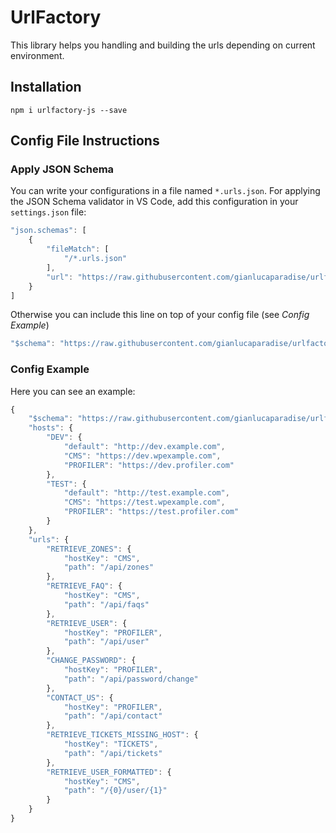 # UrlFactory

This library helps you handling and building the urls depending on current environment.

## Installation

```
npm i urlfactory-js --save
```

## Config File Instructions

### Apply JSON Schema
You can write your configurations in a file named `*.urls.json`. For applying the JSON Schema validator in VS Code, add this configuration in your `settings.json` file:
```js
"json.schemas": [
	{
		"fileMatch": [
			"/*.urls.json"
		],
		"url": "https://raw.githubusercontent.com/gianlucaparadise/urlfactory-js/master/urls.schema.json"
	}
]
```

Otherwise you can include this line on top of your config file (see *Config Example*)

```js
"$schema": "https://raw.githubusercontent.com/gianlucaparadise/urlfactory-js/master/urls.schema.json"
```

### Config Example
Here you can see an example:
```js
{
	"$schema": "https://raw.githubusercontent.com/gianlucaparadise/urlfactory-js/master/urls.schema.json",
	"hosts": {
		"DEV": {
			"default": "http://dev.example.com",
			"CMS": "https://dev.wpexample.com",
			"PROFILER": "https://dev.profiler.com"
		},
		"TEST": {
			"default": "http://test.example.com",
			"CMS": "https://test.wpexample.com",
			"PROFILER": "https://test.profiler.com"
		}
	},
	"urls": {
		"RETRIEVE_ZONES": {
			"hostKey": "CMS",
			"path": "/api/zones"
		},
		"RETRIEVE_FAQ": {
			"hostKey": "CMS",
			"path": "/api/faqs"
		},
		"RETRIEVE_USER": {
			"hostKey": "PROFILER",
			"path": "/api/user"
		},
		"CHANGE_PASSWORD": {
			"hostKey": "PROFILER",
			"path": "/api/password/change"
		},
		"CONTACT_US": {
			"hostKey": "PROFILER",
			"path": "/api/contact"
		},
		"RETRIEVE_TICKETS_MISSING_HOST": {
			"hostKey": "TICKETS",
			"path": "/api/tickets"
		},
		"RETRIEVE_USER_FORMATTED": {
			"hostKey": "CMS",
			"path": "/{0}/user/{1}"
		}
	}
}
```